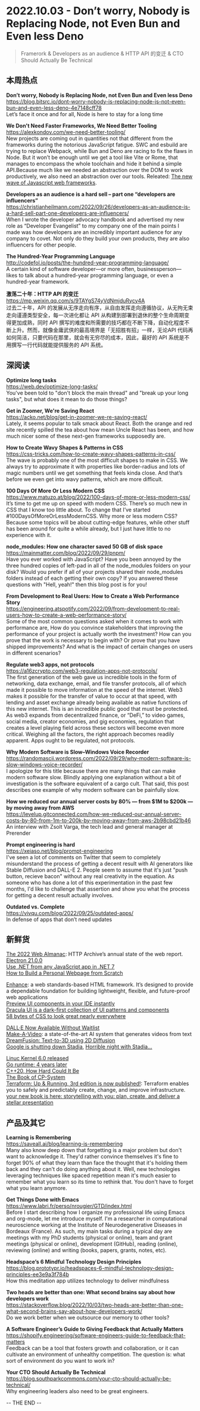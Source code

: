 2022.10.03 - Don’t worry, Nobody is Replacing Node, not Even Bun and Even less Deno  
========  

> Framerork & Developers as an audience & HTTP API 的变迁 & CTO Should Actually Be Technical  

## 本周热点

**Don’t worry, Nobody is Replacing Node, not Even Bun and Even less Deno**  
https://blog.bitsrc.io/dont-worry-nobody-is-replacing-node-js-not-even-bun-and-even-less-deno-4e7148cff78  
Let’s face it once and for all, Node is here to stay for a long time

**We Don't Need Faster Frameworks, We Need Better Tooling**  
https://alexkondov.com/we-need-better-tooling/  
New projects are coming out in quantities not that different from the frameworks during the notorious JavaScript fatigue. SWC and esbuild are trying to replace Webpack, while Bun and Deno are racing to fix the flaws in Node. But it won’t be enough until we get a tool like Vite or Rome, that manages to encompass the whole toolchain and hide it behind a simple API.Because much like we needed an abstraction over the DOM to work productively, we also need an abstraction over our tools. Releated: [The new wave of Javascript web frameworks](https://frontendmastery.com/posts/the-new-wave-of-javascript-web-frameworks/).

**Developers as an audience is a hard sell – part one “developers are influencers”**  
https://christianheilmann.com/2022/09/26/developers-as-an-audience-is-a-hard-sell-part-one-developers-are-influencers/  
When I wrote the developer advocacy handbook and advertised my new role as “Developer Evangelist” to my company one of the main points I made was how developers are an incredibly important audience for any company to covet. Not only do they build your own products, they are also influencers for other people. 

**The Hundred-Year Programming Language**  
http://codefol.io/posts/the-hundred-year-programming-language/  
A certain kind of software developer—or more often, businessperson— likes to talk about a hundred-year programming language, or even a hundred-year framework.

**激荡二十年：HTTP API 的变迁**  
https://mp.weixin.qq.com/s/9TAYgS74yVdNmjduRycy4A  
过去二十年，API 的发展从无序走向有序，从自由发挥走向遵循协议，从无拘无束走向谨遵类型安全，每一次进化都让 API 从构建到部署到退休的整个生命周期变得更加成熟，同时 API 撰写的难度和所需要的技巧都在不断下降，自动化程度不断上升。然而，就像金庸武侠的最高境界是「无招胜有招」一样，无论API 代码再如何简洁，只要代码在那里，就会有无穷尽的成本，因此，最好的 API 系统是不用撰写一行代码就能提供服务的 API 系统。

## 深阅读

**Optimize long tasks**  
https://web.dev/optimize-long-tasks/  
You've been told to "don't block the main thread" and "break up your long tasks", but what does it mean to do those things?

**Get in Zoomer, We're Saving React**  
https://acko.net/blog/get-in-zoomer-we-re-saving-react/  
Lately, it seems popular to talk smack about React. Both the orange and red site recently spilled the tea about how mean Uncle React has been, and how much nicer some of these next-gen frameworks supposedly are.

**How to Create Wavy Shapes & Patterns in CSS**  
https://css-tricks.com/how-to-create-wavy-shapes-patterns-in-css/  
The wave is probably one of the most difficult shapes to make in CSS. We always try to approximate it with properties like border-radius and lots of magic numbers until we get something that feels kinda close. And that’s before we even get into wavy patterns, which are more difficult.

**100 Days Of More Or Less Modern CSS**  
https://www.matuzo.at/blog/2022/100-days-of-more-or-less-modern-css/  
It’s time to get me up on speed with modern CSS. There’s so much new in CSS that I know too little about. To change that I’ve started #100DaysOfMoreOrLessModernCSS. Why more or less modern CSS? Because some topics will be about cutting-edge features, while other stuff has been around for quite a while already, but I just have little to no experience with it.

**node_modules: How one character saved 50 GB of disk space**  
https://mainmatter.com/blog/2022/09/29/pnpm/  
Have you ever worked with JavaScript? Have you been annoyed by the three hundred copies of left-pad in all of the node_modules folders on your disk? Would you prefer if all of your projects shared their node_modules folders instead of each getting their own copy? If you answered these questions with "Hell, yeah!" then this blog post is for you!

**From Development to Real Users: How to Create a Web Performance Story**  
https://engineering.atspotify.com/2022/09/from-development-to-real-users-how-to-create-a-web-performance-story/  
Some of the most common questions asked when it comes to work with performance are, How do you convince stakeholders that improving the performance of your project is actually worth the investment? How can you prove that the work is necessary to begin with? Or prove that you have shipped improvements? And what is the impact of certain changes on users in different scenarios?

**Regulate web3 apps, not protocols**  
https://a16zcrypto.com/web3-regulation-apps-not-protocols/  
The first generation of the web gave us incredible tools in the form of networking, data exchange, email, and file transfer protocols, all of which made it possible to move information at the speed of the internet. Web3 makes it possible for the transfer of value to occur at that speed, with lending and asset exchange already being available as native functions of this new internet. This is an incredible public good that must be protected. As web3 expands from decentralized finance, or “DeFi,” to video games, social media, creator economies, and gig economies, regulation that creates a level playing field across these sectors will become even more critical. Weighing all the factors, the right approach becomes readily apparent. Apps ought to be regulated, not protocols.

**Why Modern Software is Slow–Windows Voice Recorder**  
https://randomascii.wordpress.com/2022/09/29/why-modern-software-is-slow-windows-voice-recorder/  
I apologize for this title because there are many things that can make modern software slow. Blindly applying one explanation without a bit of investigation is the software equivalent of a cargo cult. That said, this post describes one example of why modern software can be painfully slow.

**How we reduced our annual server costs by 80% — from $1M to $200k — by moving away from AWS**  
https://levelup.gitconnected.com/how-we-reduced-our-annual-server-costs-by-80-from-1m-to-200k-by-moving-away-from-aws-2b98cbd21b46  
An interview with Zsolt Varga, the tech lead and general manager at Prerender

**Prompt engineering is hard**  
https://xeiaso.net/blog/prompt-engineering  
I've seen a lot of comments on Twitter that seem to completely misunderstand the process of getting a decent result with AI generators like Stable Diffusion and DALL-E 2. People seem to assume that it's just "push button, recieve bacon" without any real creativity in the equation. As someone who has done a lot of this experimentation in the past few months, I'd like to challenge that assertion and show you what the process for getting a decent result actually involves.

**Outdated vs. Complete**  
https://vivqu.com/blog/2022/09/25/outdated-apps/  
In defense of apps that don’t need updates

## 新鲜货

[The 2022 Web Almanac](https://almanac.httparchive.org/en/2022/): HTTP Archive’s annual state of the web report.  
[Electron 21.0.0](https://www.electronjs.org/blog/electron-21-0)  
[Use .NET from any JavaScript app in .NET 7](https://devblogs.microsoft.com/dotnet/use-net-7-from-any-javascript-app-in-net-7/)  
[How to Build a Personal Webpage from Scratch](https://rutar.org/writing/how-to-build-a-personal-webpage-from-scratch/)  

[Enhance](https://enhance.dev/): a web standards-based HTML framework. It’s designed to provide a dependable foundation for building lightweight, flexible, and future-proof web applications  
[Preview UI components in your IDE instantly](https://github.com/fwouts/previewjs)  
[Dracula UI is a dark-first collection of UI patterns and components](https://ui.draculatheme.com/)  
[58 bytes of CSS to look great nearly everywhere](https://gist.github.com/JoeyBurzynski/617fb6201335779f8424ad9528b72c41)  

[DALL·E Now Available Without Waitlist](https://openai.com/blog/dall-e-now-available-without-waitlist/)  
[Make-A-Video](https://makeavideo.studio/): a state-of-the-art AI system that generates videos from text  
[DreamFusion: Text-to-3D using 2D Diffusion](https://dreamfusion3d.github.io/)  
[Google is shutting down Stadia](https://www.theverge.com/2022/9/29/23378713/google-stadia-shutting-down-game-streaming-january-2023), [Horrible night with Stadia...](https://old.reddit.com/r/gamedev/comments/xrkpmf/horrible_night_with_stadia_we_worked_for_45/)  

[Linuc Kernel 6.0 released](https://lwn.net/Articles/910087/)  
[Go runtime: 4 years later](https://go.dev/blog/go119runtime)  
[C++20, How Hard Could It Be](https://docs.google.com/presentation/d/1HwLNSyHxy203eptO9cbTmr7CH23sBGtTrfOmJf9n0ug)  
[The Book of CP-System](https://fabiensanglard.net/cpsb/index.html)  
[Terraform: Up & Running, 3rd edition is now published!](https://www.ybrikman.com/writing/2022/09/28/terraform-up-running-3rd-edition-published/): Terraform enables you to safely and predictably create, change, and improve infrastructure.   
[your new book is here: storytelling with you: plan, create, and deliver a stellar presentation](https://www.storytellingwithdata.com/blog/your-new-book-is-here)  

## 产品及其它 

**Learning is Remembering**  
https://saveall.ai/blog/learning-is-remembering  
Many also know deep down that forgetting is a major problem but don't want to acknowledge it. They'd rather convince themselves it's fine to forget 90% of what they learn than face the thought that it's holding them back and they can't do doing anything about it. Well, new technologies leveraging techniques like spaced repetition mean it's much easier to remember what you learn so its time to rethink that. You don't have to forget what you learn anymore.

**Get Things Done with Emacs**  
https://www.labri.fr/perso/nrougier/GTD/index.html  
Before I start describing how I organize my professional life using Emacs and org-mode, let me introduce myself. I'm a researcher in computational neuroscience working at the Institute of Neurodegenerative Diseases in Bordeaux (France). As such, my main tasks during a typical day are meetings with my PhD students (physical or online), team and grant meetings (physical or online), development (GitHub), reading (online), reviewing (online) and writing (books, papers, grants, notes, etc).  

**Headspace’s 6 Mindful Technology Design Principles**  
https://blog.prototypr.io/headspaces-6-mindful-technology-design-principles-ee3e9a3f784b  
How this meditation app utilizes technology to deliver mindfulness

**Two heads are better than one: What second brains say about how developers work**  
https://stackoverflow.blog/2022/10/03/two-heads-are-better-than-one-what-second-brains-say-about-how-developers-work/  
Do we work better when we outsource our memory to other tools?

**A Software Engineer’s Guide to Giving Feedback that Actually Matters**  
https://shopify.engineering/software-engineers-guide-to-feedback-that-matters  
Feedback can be a tool that fosters growth and collaboration, or it can cultivate an environment of unhealthy competition. The question is: what sort of environment do you want to work in? 

**Your CTO Should Actually Be Technical**  
https://blog.southparkcommons.com/your-cto-should-actually-be-technical/  
Why engineering leaders also need to be great engineers.

-- THE END --
